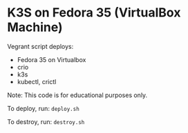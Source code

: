# K3S on Fedora 35 (VirtualBox Machine)

Vegrant script deploys:
- Fedora 35 on Virtualbox
- crio
- k3s
- kubectl, crictl

Note: This code is for educational purposes only.

To deploy, run:
`deploy.sh`

To destroy, run:
`destroy.sh`
